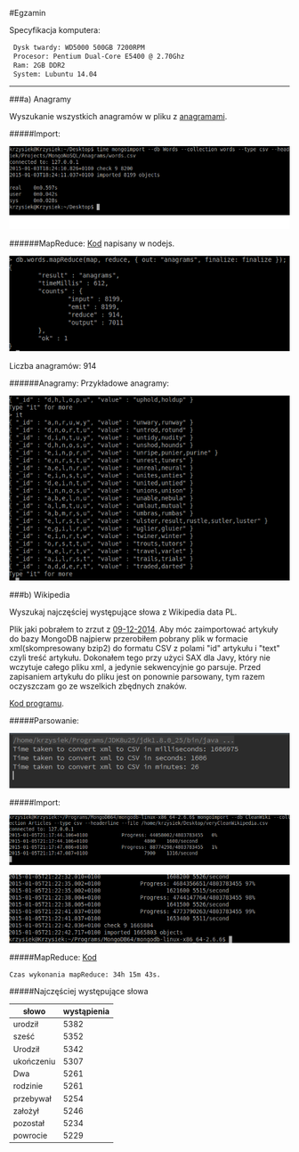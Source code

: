 
#Egzamin

Specyfikacja komputera:

	 Dysk twardy: WD5000 500GB 7200RPM
	 Procesor: Pentium Dual-Core E5400 @ 2.70Ghz
	 Ram: 2GB DDR2
	 System: Lubuntu 14.04
  

____

###a) Anagramy

Wyszukanie wszystkich anagramów w pliku z [anagramami](http://wbzyl.inf.ug.edu.pl/nosql/doc/data/word_list.txt).


#####Import:

![importanagram](https://github.com/KLamkiewicz/WikiNoSQL/blob/master/Screenshots/Anagrams/import.png)

######MapReduce:
[Kod](https://github.com/KLamkiewicz/WikiNoSQL/blob/master/Anagrams/wordsMapReduce.js) napisany w nodejs.

![mapreduceanagram](https://github.com/KLamkiewicz/WikiNoSQL/blob/master/Screenshots/Anagrams/mapreduce.png)

Liczba anagramów: 914

######Anagramy:
Przykładowe anagramy:

![anagramy](https://github.com/KLamkiewicz/WikiNoSQL/blob/master/Screenshots/Anagrams/anagrams.png)

###b) Wikipedia

Wyszukaj najczęściej występujące słowa z Wikipedia data PL. 

Plik jaki pobrałem to zrzut z [09-12-2014](http://dumps.wikimedia.org/plwiki/20141209/). Aby móc zaimportować artykuły do bazy MongoDB najpierw przerobiłem pobrany plik w formacie xml(skompresowany bzip2) do formatu CSV z polami "id" artykułu i "text" czyli treść artykułu. Dokonałem tego przy użyci SAX dla Javy, który nie wczytuje całego pliku xml, a jedynie sekwencyjnie go parsuje. Przed zapisaniem artykułu do pliku jest on ponownie parsowany, tym razem oczyszczam go ze wszelkich zbędnych znaków.

[Kod programu](https://github.com/KLamkiewicz/WikiNoSQL/tree/master/WikiParsing/src/main/java/pl/krzysiek/nosql).

#####Parsowanie:

![wikiParse](https://github.com/KLamkiewicz/WikiNoSQL/blob/master/Screenshots/Wikipedia/parsewiki.png)

#####Import:

![importing](https://github.com/KLamkiewicz/WikiNoSQL/blob/master/Screenshots/Wikipedia/importwiki.png)

![imported](https://github.com/KLamkiewicz/WikiNoSQL/blob/master/Screenshots/Wikipedia/imported.png)

#####MapReduce:
[Kod](https://github.com/KLamkiewicz/WikiNoSQL/blob/master/Anagrams/wikipediaMapReduce.js)

	Czas wykonania mapReduce: 34h 15m 43s.
	
#####Najczęściej występujące słowa

| słowo      | wystąpienia |
|------------|-------------|
| urodził    | 5382        |
| sześć      | 5352        |
| Urodził    | 5342        |
| ukończeniu | 5307        |
| Dwa        | 5261        |
| rodzinie   | 5261        |
| przebywał  | 5254        |
| założył    | 5246        |
| pozostał   | 5234        |
| powrocie   | 5229        |
